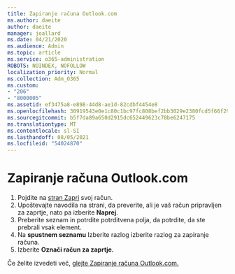 ```yaml
---
title: Zapiranje računa Outlook.com
ms.author: daeite
author: daeite
manager: joallard
ms.date: 04/21/2020
ms.audience: Admin
ms.topic: article
ms.service: o365-administration
ROBOTS: NOINDEX, NOFOLLOW
localization_priority: Normal
ms.collection: Adm_O365
ms.custom:
- "206"
- "8000005"
ms.assetid: ef3475a8-e898-44d8-ae1d-82cdbf4454e8
ms.openlocfilehash: 30919543e0e1c80c1bc97fc808bef2bb3029e2380fcd5f66f2995aedc4e4282f
ms.sourcegitcommit: b5f7da89a650d2915dc652449623c78be6247175
ms.translationtype: MT
ms.contentlocale: sl-SI
ms.lasthandoff: 08/05/2021
ms.locfileid: "54024870"
---
```

# <a name="close-your-outlookcom-account"></a>Zapiranje računa Outlook.com

1. Pojdite na [stran Zapri](https://go.microsoft.com/fwlink/p/?linkid=845493) svoj račun.
2. Upoštevajte navodila na strani, da preverite, ali je vaš račun pripravljen za zaprtje, nato pa izberite **Naprej**.
3. Preberite seznam in potrdite potrditvena polja, da potrdite, da ste prebrali vsak element.
4. Na **spustnem seznamu** Izberite razlog izberite razlog za zapiranje računa.
5. Izberite **Označi račun za zaprtje.**

Če želite izvedeti več, [glejte Zapiranje računa Outlook.com.](https://support.office.com/article/564b801e-2a47-4cb2-afa8-12ead3185038?wt.mc_id=Office_Outlook_com_Alchemy)
  